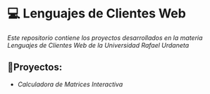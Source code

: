 # 💻 Lenguajes de Clientes Web
*Este repositorio contiene los proyectos desarrollados en la materia Lenguajes de Clientes Web de la Universidad Rafael Urdaneta*
## 📒Proyectos: 
- *Calculadora de Matrices Interactiva*


